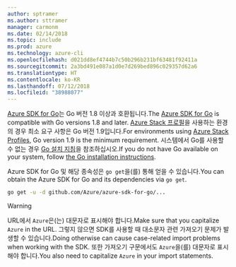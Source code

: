 ```yaml
---
author: sptramer
ms.author: sttramer
manager: carmonm
ms.date: 02/14/2018
ms.topic: include
ms.prod: azure
ms.technology: azure-cli
ms.openlocfilehash: d021dd8ef4744b7c50b296b231bf63481f92411a
ms.sourcegitcommit: 2a3bd491e087a1d0e7d269bed896c029357d62a6
ms.translationtype: HT
ms.contentlocale: ko-KR
ms.lasthandoff: 07/12/2018
ms.locfileid: "38988077"
---
```

<span data-ttu-id="400c5-101">[Azure SDK for Go](https://github.com/Azure/azure-sdk-for-go)는 Go 버전 1.8 이상과 호환됩니다.</span><span class="sxs-lookup"><span data-stu-id="400c5-101">The [Azure SDK for Go](https://github.com/Azure/azure-sdk-for-go) is compatible with Go versions 1.8 and later.</span></span> <span data-ttu-id="400c5-102">[Azure Stack 프로필](https://docs.microsoft.com/azure/azure-stack/azure-stack-version-profiles)을 사용하는 환경의 경우 최소 요구 사항은 Go 버전 1.9입니다.</span><span class="sxs-lookup"><span data-stu-id="400c5-102">For environments using [Azure Stack Profiles](https://docs.microsoft.com/azure/azure-stack/azure-stack-version-profiles), Go version 1.9 is the minimum requirement.</span></span>
<span data-ttu-id="400c5-103">시스템에서 Go를 사용할 수 없는 경우 [Go 설치 지침](https://golang.org/doc/install)을 참조하십시오.</span><span class="sxs-lookup"><span data-stu-id="400c5-103">If you do not have Go available on your system, follow [the Go installation instructions](https://golang.org/doc/install).</span></span>

<span data-ttu-id="400c5-104">Azure SDK for Go 및 해당 종속성은 `go get`을(를) 통해 얻을 수 있습니다.</span><span class="sxs-lookup"><span data-stu-id="400c5-104">You can obtain the Azure SDK for Go and its dependencies via `go get`.</span></span>

```bash
go get -u -d github.com/Azure/azure-sdk-for-go/...
```

> [!WARNING]
> <span data-ttu-id="400c5-105">URL에서 `Azure`은(는) 대문자로 표시해야 합니다.</span><span class="sxs-lookup"><span data-stu-id="400c5-105">Make sure that you capitalize `Azure` in the URL.</span></span> <span data-ttu-id="400c5-106">그렇지 않으면 SDK를 사용할 때 대소문자 관련 가져오기 문제가 발생할 수 있습니다.</span><span class="sxs-lookup"><span data-stu-id="400c5-106">Doing otherwise can cause case-related import problems when working with the SDK.</span></span> <span data-ttu-id="400c5-107">또한 가져오기 구문에서도 `Azure`을(를) 대문자로 표시해야 합니다.</span><span class="sxs-lookup"><span data-stu-id="400c5-107">You also need to capitalize `Azure` in your import statements.</span></span>
